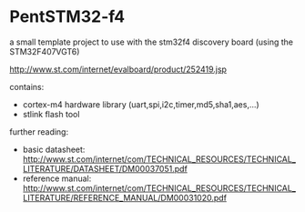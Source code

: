 # PentSTM32-f4 

a small template project to use with the stm32f4 discovery board (using the STM32F407VGT6)

http://www.st.com/internet/evalboard/product/252419.jsp

contains:

* cortex-m4 hardware library (uart,spi,i2c,timer,md5,sha1,aes,...)
* stlink flash tool



further reading:

* basic datasheet: http://www.st.com/internet/com/TECHNICAL_RESOURCES/TECHNICAL_LITERATURE/DATASHEET/DM00037051.pdf
* reference manual: http://www.st.com/internet/com/TECHNICAL_RESOURCES/TECHNICAL_LITERATURE/REFERENCE_MANUAL/DM00031020.pdf


